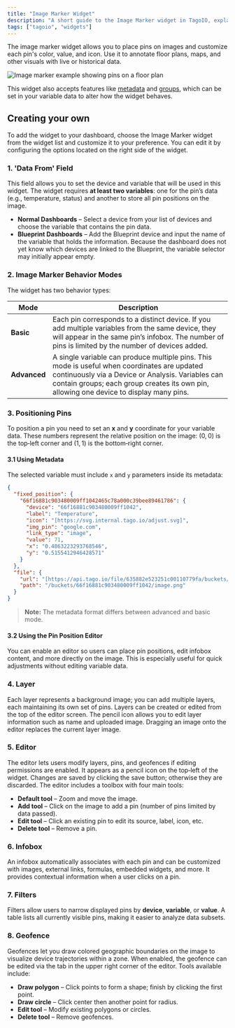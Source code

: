 ```yaml
---
title: "Image Marker Widget"
description: "A short guide to the Image Marker widget in TagoIO, explaining its purpose, configurable features, and how to add and customize it on a dashboard."
tags: ["tagoio", "widgets"]
---
```

The image marker widget allows you to place pins on images and customize each pin's color, value, and icon. Use it to annotate floor plans, maps, and other visuals with live or historical data.

![Image marker example showing pins on a floor plan](/docs_imagem/tagoio/image-marker-widget-2.png)

This widget also accepts features like [metadata](/docs/tagoio/devices/payload-parser/metadata.md) and [groups](/docs/tagoio/devices/grouping-variables.md), which can be set in your variable data to alter how the widget behaves.

## Creating your own

To add the widget to your dashboard, choose the Image Marker widget from the widget list and customize it to your preference. You can edit it by configuring the options located on the right side of the widget.

### 1. 'Data From' Field

This field allows you to set the device and variable that will be used in this widget.
The widget requires **at least two variables**: one for the pin’s data (e.g., temperature, status) and another to store all pin positions on the image.

- **Normal Dashboards** – Select a device from your list of devices and choose the variable that contains the pin data.
- **Blueprint Dashboards** – Add the Blueprint device and input the name of the variable that holds the information. Because the dashboard does not yet know which devices are linked to the Blueprint, the variable selector may initially appear empty.

### 2. Image Marker Behavior Modes

The widget has two behavior types:

| Mode | Description |
|------|-------------|
| **Basic** | Each pin corresponds to a distinct device. If you add multiple variables from the same device, they will appear in the same pin’s infobox. The number of pins is limited by the number of devices added. |
| **Advanced** | A single variable can produce multiple pins. This mode is useful when coordinates are updated continuously via a Device or Analysis. Variables can contain groups; each group creates its own pin, allowing one device to display many pins. |

### 3. Positioning Pins

To position a pin you need to set an **x** and **y** coordinate for your variable data. These numbers represent the relative position on the image: (0, 0) is the top‑left corner and (1, 1) is the bottom‑right corner.

#### 3.1 Using Metadata

The selected variable must include `x` and `y` parameters inside its metadata:

```json
{
  "fixed_position": {
    "66f16881c903480009ff1042465c78a000c39bee89461786": {
      "device": "66f16881c903480009ff1042",
      "label": "Temperature",
      "icon": "[https://svg.internal.tago.io/adjust.svg]",
      "img_pin": "google.com",
      "link_type": "image",
      "value": 71,
      "x": "0.4863223293768546",
      "y": "0.5155412946428571"
    }
  },
  "file": {
    "url": "[https://api.tago.io/file/635882e523251c00110779fa/buckets/66f16881c903480009ff1042/image.png]",
    "path": "/buckets/66f16881c903480009ff1042/image.png"
  }
}
```

> **Note:** The metadata format differs between advanced and basic mode.

#### 3.2 Using the Pin Position Editor

You can enable an editor so users can place pin positions, edit infobox content, and more directly on the image. This is especially useful for quick adjustments without editing variable data.

### 4. Layer

Each layer represents a background image; you can add multiple layers, each maintaining its own set of pins. Layers can be created or edited from the top of the editor screen. The pencil icon allows you to edit layer information such as name and uploaded image. Dragging an image onto the editor replaces the current layer image.

### 5. Editor

The editor lets users modify layers, pins, and geofences if editing permissions are enabled. It appears as a pencil icon on the top‑left of the widget. Changes are saved by clicking the save button; otherwise they are discarded. The editor includes a toolbox with four main tools:

- **Default tool** – Zoom and move the image.
- **Add tool** – Click on the image to add a pin (number of pins limited by data passed).
- **Edit tool** – Click an existing pin to edit its source, label, icon, etc.
- **Delete tool** – Remove a pin.

### 6. Infobox

An infobox automatically associates with each pin and can be customized with images, external links, formulas, embedded widgets, and more. It provides contextual information when a user clicks on a pin.

### 7. Filters

Filters allow users to narrow displayed pins by **device**, **variable**, or **value**. A table lists all currently visible pins, making it easier to analyze data subsets.

### 8. Geofence

Geofences let you draw colored geographic boundaries on the image to visualize device trajectories within a zone. When enabled, the geofence can be edited via the tab in the upper right corner of the editor. Tools available include:

- **Draw polygon** – Click points to form a shape; finish by clicking the first point.
- **Draw circle** – Click center then another point for radius.
- **Edit tool** – Modify existing polygons or circles.
- **Delete tool** – Remove geofences.
